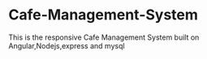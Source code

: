 # Cafe-Management-System
This is the responsive Cafe Management System built on Angular,Nodejs,express and mysql
